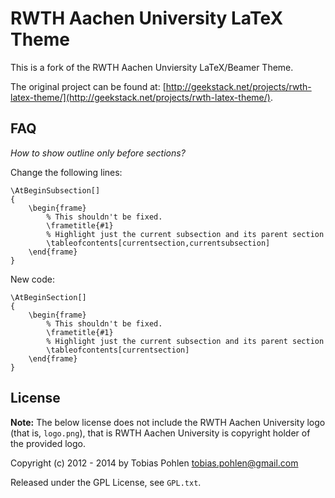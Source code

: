 # RWTH Aachen University LaTeX Theme

This is a fork of the RWTH Aachen Unviersity LaTeX/Beamer Theme.

The original project can be found at: [http://geekstack.net/projects/rwth-latex-theme/](http://geekstack.net/projects/rwth-latex-theme/).

## FAQ

*How to show outline only before sections?*

Change the following lines:

	\AtBeginSubsection[]
    {
        \begin{frame}
            % This shouldn't be fixed. 
            \frametitle{#1}
            % Highlight just the current subsection and its parent section
            \tableofcontents[currentsection,currentsubsection]
        \end{frame}
    }

New code:
	
	\AtBeginSection[]
    {
        \begin{frame}
            % This shouldn't be fixed. 
            \frametitle{#1}
            % Highlight just the current subsection and its parent section
            \tableofcontents[currentsection]
        \end{frame}
    }

## License

**Note:** The below license does not include the RWTH Aachen University logo (that is, `logo.png`), that is RWTH Aachen University is copyright holder of the provided logo.

Copyright (c) 2012 - 2014 by Tobias Pohlen <tobias.pohlen@gmail.com>

Released under the GPL License, see `GPL.txt`.